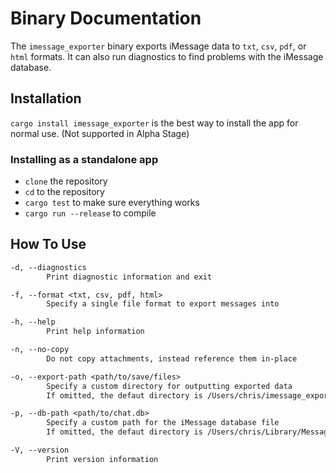 # Binary Documentation

The `imessage_exporter` binary exports iMessage data to `txt`, `csv`, `pdf`, or `html` formats. It can also run diagnostics to find problems with the iMessage database.

## Installation

`cargo install imessage_exporter` is the best way to install the app for normal use. (Not supported in Alpha Stage)

### Installing as a standalone app

- `clone` the repository
- `cd` to the repository
- `cargo test` to make sure everything works
- `cargo run --release` to compile

## How To Use

```txt
-d, --diagnostics
        Print diagnostic information and exit

-f, --format <txt, csv, pdf, html>
        Specify a single file format to export messages into

-h, --help
        Print help information

-n, --no-copy
        Do not copy attachments, instead reference them in-place

-o, --export-path <path/to/save/files>
        Specify a custom directory for outputting exported data
        If omitted, the defaut directory is /Users/chris/imessage_export

-p, --db-path <path/to/chat.db>
        Specify a custom path for the iMessage database file
        If omitted, the defaut directory is /Users/chris/Library/Messages/chat.db

-V, --version
        Print version information
```
